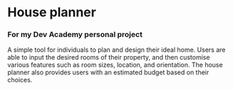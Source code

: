 # House planner
### For my Dev Academy personal project 
A simple tool for individuals to plan and design their ideal home. Users are able to input the desired rooms of their property, and then customise various features such as room sizes, location, and orientation. The house planner also provides users with an estimated budget based on their choices.

